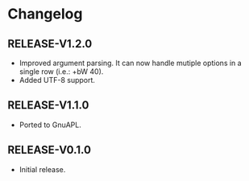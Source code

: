 # Changelog

## RELEASE-V1.2.0

- Improved argument parsing. It can now handle mutiple options in a single row (i.e.: +bW 40).
- Added UTF-8 support.

## RELEASE-V1.1.0

- Ported to GnuAPL.

## RELEASE-V0.1.0

- Initial release.
